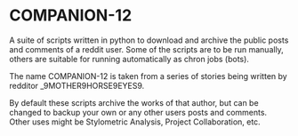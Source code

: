 # COMPANION-12
A suite of scripts written in python to download and archive the public posts and comments of a reddit user. 
Some of the scripts are to be run manually, others are suitable for running automatically as chron jobs (bots).

The name COMPANION-12 is taken from a series of stories being written by redditor _9MOTHER9HORSE9EYES9.

By default these scripts archive the works of that author, but can be changed to backup your own or any
other users posts and comments. Other uses might be Stylometric Analysis, Project Collaboration, etc.
